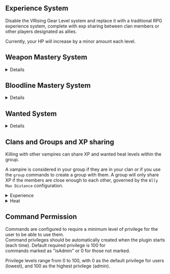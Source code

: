 ﻿## Experience System

Disable the VRising Gear Level system and replace it with a traditional RPG experience system,
complete with exp sharing between clan members or other players designated as allies.

Currently, your HP will increase by a minor amount each level.

## Weapon Mastery System
<details>

### Weapon Mastery
Mastering a weapon will now progressively give extra bonuses to the character's stats.
Weapon mastery will increase when the weapon is used to kill a creature, and while in combat to a maximum of 60 seconds at 0.001%/Sec.
Spell mastery can only increase and take effect when no weapon is equipped, unless changed in the configuration options.

### Mastery Decay
When the vampire goes offline, all their weapon mastery will continuously decay until they come back online.

### Effectiveness System
Effectiveness acts as a multiplier for the weapon mastery. The initial effectiveness starts at 100%.
When weapon mastery is reset using ".mastery reset <type>", the current mastery level is added to effectiveness and then is set to 0%.
As the vampire then increases in weapon mastery, the effective weapon mastery is `mastery * effectiveness`.

Effectiveness is specific for each weapon.

### Growth System
The growth system is used to determine how fast mastery can be gained at higher levels of effectiveness.
This means that higher effectiveness will slow to mastery gain (at 1, 200% effectiveness gives a mastery growth rate of 50%).
Config supports modifying the rate at which this growth slows. Set growth per effectiveness to 0 to have no change in growth. Higher numbers make the growth drop off slower.
Negative values have the same effect as positive (ie, -1 == 1 for the growth per effectiveness setting).

This is only relevant if the effectiveness system is turned on.

</details>

## Bloodline Mastery System
<details>

### Bloodlines
Killing enemies while you have a blood type will progress the mastery of your bloodline.
As your bloodline grows in mastery it will provide scaling benefits to your stats.
`Merciless bloodlines` are enabled by default, which means to progress your bloodline's mastery
you need to kill a target with same blood type AND it needs to be blood of higher quality than your bloodline's mastery.
V Blood always provides progress even in merciless mode.

Bloodline mastery for blood types that don't match your current blood will still be applied at a greatly reduced amount.
The command is .bloodline or .bl

### Mastery Decay
When the vampire goes offline, all their bloodline mastery will continuously decay until they come back online.

### Effectiveness System
Effectiveness acts as a multiplier for the bloodline mastery. The initial effectiveness starts at 100%.
When bloodline mastery is reset using ".bloodline reset <type>", the current mastery level is added to effectiveness and then is set to 0%.
As the vampire then increases in bloodline mastery, the effective bloodline mastery is `mastery * effectiveness`.

Effectiveness is specific for each bloodline.

### Growth System
The growth system is used to determine how fast mastery can be gained at higher levels of effectiveness.
This means that higher effectiveness will slow to mastery gain (at 1, 200% effectiveness gives a mastery growth rate of 50%).
Config supports modifying the rate at which this growth slows. Set growth per effectiveness to 0 to have no change in growth. Higher numbers make the growth drop off slower.
Negative values have the same effect as positive (ie, -1 == 1 for the growth per effectiveness setting).

This is only relevant if the effectiveness system is turned on.

</details>

## Wanted System
<details>
A system where every NPC you kill contributes to a wanted level system. As you kill more NPCs from a faction,
your wanted level will rise higher and higher.

As your wanted level increases, more difficult squads of ambushers will be sent by that faction to kill you.
Wanted levels for will eventually cooldown the longer you go without killing NPCs from a faction, so space out
your kills to ensure you don't get hunted by an extremely elite group of assassins.

Another way of lowering your wanted level is to kill Vampire Hunters.

Otherwise, if you are dead for any reason at all, your wanted level will reset back to 0.
```
Note:
- Ambush may only occur when the player is in combat.
- All mobs spawned by this system is assigned to Faction_VampireHunters
```
</details>

## Clans and Groups and XP sharing
Killing with other vampires can share XP and wanted heat levels within the group.

A vampire is considered in your group if they are in your clan or if you use the `group` commands to create a group with
them. A group will only share XP if the members are close enough to each other, governed by the `Ally Max Distance` configuration.

<details>
<summary>Experience</summary>
Group XP is awarded based on the ratio of the average group level to the sum of the group level. It is then multiplied
by a bonus value `( 1.2^(group size - 1) )`, up to a maximum of `1.5`.
</details>

<details>
<summary>Heat</summary>
Increases in heat levels are applied uniformly for every member in the group.
</details>

## Command Permission
Commands are configured to require a minimum level of privilege for the user to be able to use them.\
Command privileges should be automatically created when the plugin starts (each time). Default required privilege is 100 for\
commands marked as "isAdmin" or 0 for those not marked.

Privilege levels range from 0 to 100, with 0 as the default privilege for users (lowest), and 100 as the highest privilege (admin).